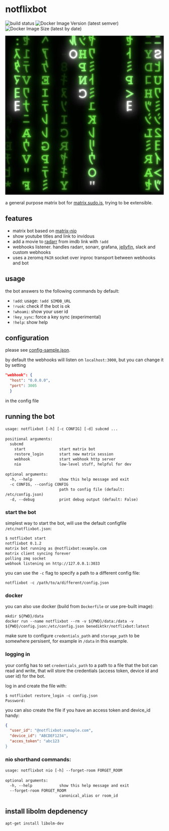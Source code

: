 # notflixbot

![build status](https://jenkins.sudo.is/buildStatus/icon?job=notflixbot&style=flat-square)
![Docker Image Version (latest semver)](https://img.shields.io/docker/v/benediktkr/notflixbot?sort=semver&style=flat-square)
![Docker Image Size (latest by date)](https://img.shields.io/docker/image-size/benediktkr/notflixbot?sort=date&style=flat-square)

![](neo.jpeg)

a general purpose matrix bot for
[matrix.sudo.is](https://matrix.sudo.is), trying to be extensible.

## features

 * matrix bot based on [matrix-nio](https://github.com/poljar/matrix-nio)
 * show youtube titles and link to invidous
 * add a movie to [radarr](https://github.com/Radarr/Radarr) from imdb link with `!add`
 * webhooks listener. handles radarr, sonarr, grafana, [jellyfin](https://github.com/jellyfin/jellyfin-plugin-webhook), slack and custom webhooks
 * uses a zeromq `PAIR` socket over inproc transport between webhooks and bot

## usage

the bot answers to the following commands by default:

 * `!add`: usage: `!add $IMDB_URL`
 * `!ruok`: check if the bot is ok
 * `!whoami`: show your user id
 * `!key_sync`: force a key sync (experimental)
 * `!help`: show help

## configuration

please see [config-sample.json](config-sample.json).

by default the webhooks will listen on `localhost:3000`, but you can change it by setting

```json
"webhook": {
  "host": "0.0.0.0",
  "port": 3005
  }
```

in the config file

## running the bot

```shell
usage: notflixbot [-h] [-c CONFIG] [-d] subcmd ...

positional arguments:
  subcmd
    start               start matrix bot
    restore_login       start new matrix session
    webhook             start webhook http server
    nio                 low-level stuff, helpful for dev

optional arguments:
  -h, --help            show this help message and exit
  -c CONFIG, --config CONFIG
                        path to config file (default: /etc/config.json)
  -d, --debug           print debug output (default: False)
```


### start the bot

simplest way to start the bot, will use the default configfile `/etc/notflixbot.json`:

```shell
$ notflixbot start
notflixbot 0.1.2
matrix bot running as @notflixbot:example.com
matrix client syncing forever
polling zmq socket
webhook listening on http://127.0.0.1:3033
```

you can use the `-c` flag to specify a path to a different config file:

```shell
notflixbot -c /path/to/a/different/config.json
```

### docker

you can also use docker (build from `Dockerfile` or use pre-built image):

```shell
mkdir ${PWD}/data
docker run --name notflixbot --rm -v ${PWD}/data:/data -v ${PWD}/config.json:/etc/config.json benediktkr/notflixbot:latest
```

make sure to configure `credentials_path` and `storage_path` to be
somewhere persisent, for example in `/data` in this example.

### logging in

your config has to set `credentials_path` to a path to a file that the
bot can read and write, that will store the credentials (access token,
device id and user id) for the bot.

log in and create the file with:

```shell
$ notflixbot restore_login -c config.json
Password:
```


you can also create the file if you have an access token and device_id
handy:

```json
{
  "user_id": "@notflixbot:exmaple.com",
  "device_id": "ABCDEF1234",
  "acces_token": "abc123
}
```


### nio shorthand commands:

```
usage: notflixbot nio [-h] --forget-room FORGET_ROOM

optional arguments:
  -h, --help            show this help message and exit
  --forget-room FORGET_ROOM
                        canonical_alias or room_id
```


## install libolm depdenency

```shell
apt-get install libolm-dev
```
